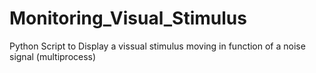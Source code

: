 # Monitoring_Visual_Stimulus
Python Script to Display a vissual stimulus moving in function of a noise signal (multiprocess)
